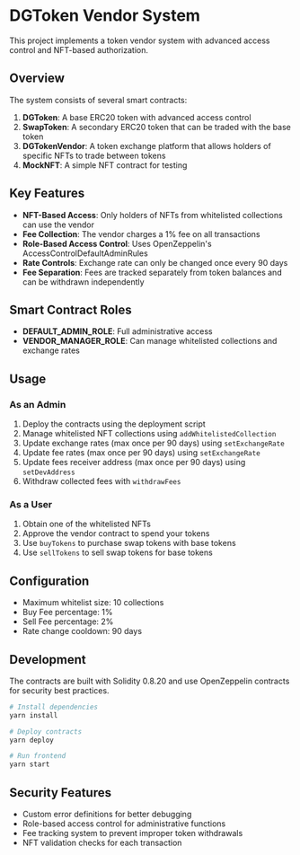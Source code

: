 # DGToken Vendor System

This project implements a token vendor system with advanced access control and NFT-based authorization.

## Overview

The system consists of several smart contracts:

1. **DGToken**: A base ERC20 token with advanced access control
2. **SwapToken**: A secondary ERC20 token that can be traded with the base token
3. **DGTokenVendor**: A token exchange platform that allows holders of specific NFTs to trade between tokens
4. **MockNFT**: A simple NFT contract for testing

## Key Features

- **NFT-Based Access**: Only holders of NFTs from whitelisted collections can use the vendor
- **Fee Collection**: The vendor charges a 1% fee on all transactions
- **Role-Based Access Control**: Uses OpenZeppelin's AccessControlDefaultAdminRules
- **Rate Controls**: Exchange rate can only be changed once every 90 days
- **Fee Separation**: Fees are tracked separately from token balances and can be withdrawn independently

## Smart Contract Roles

- **DEFAULT_ADMIN_ROLE**: Full administrative access
- **VENDOR_MANAGER_ROLE**: Can manage whitelisted collections and exchange rates

## Usage

### As an Admin

1. Deploy the contracts using the deployment script
2. Manage whitelisted NFT collections using `addWhitelistedCollection`
3. Update exchange rates (max once per 90 days) using `setExchangeRate`
3. Update fee rates (max once per 90 days) using `setExchangeRate`
3. Update fees receiver address (max once per 90 days) using `setDevAddress`
4. Withdraw collected fees with `withdrawFees`

### As a User

1. Obtain one of the whitelisted NFTs
2. Approve the vendor contract to spend your tokens
3. Use `buyTokens` to purchase swap tokens with base tokens
4. Use `sellTokens` to sell swap tokens for base tokens

## Configuration

- Maximum whitelist size: 10 collections
- Buy Fee percentage: 1%
- Sell Fee percentage: 2%
- Rate change cooldown: 90 days

## Development

The contracts are built with Solidity 0.8.20 and use OpenZeppelin contracts for security best practices.

```bash
# Install dependencies
yarn install

# Deploy contracts
yarn deploy

# Run frontend
yarn start
```

## Security Features

- Custom error definitions for better debugging
- Role-based access control for administrative functions
- Fee tracking system to prevent improper token withdrawals
- NFT validation checks for each transaction
